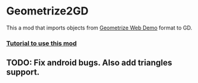 # Geometrize2GD

This a mod that imports objects from [Geometrize Web Demo](https://www.samcodes.co.uk/project/geometrize-haxe-web/) format to GD.

### [Tutorial to use this mod](https://github.com/ShineUA/geometrize2gd-mod-geode/blob/main/README.md)

## TODO: Fix android bugs. Also add triangles support.